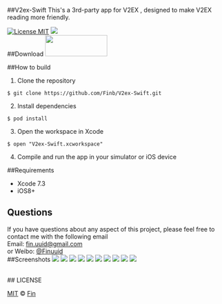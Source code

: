 ##V2ex-Swift
This's a 3rd-party app for V2EX , designed to make V2EX reading more friendly.

[![License MIT](https://img.shields.io/badge/license-MIT-green.svg?style=flat)](https://raw.githubusercontent.com/Finb/V2ex-Swift/master/LICENSE)
[![](https://img.shields.io/badge/done-60%-green.svg?style=flat)](https://github.com/Finb/V2ex-Swift)
<br/>
##Download
<a target='_blank' href='https://itunes.apple.com/app/id1078157349'>
<img src='http://ww2.sinaimg.cn/large/0060lm7Tgw1f1hgrs1ebwj308102q0sp.jpg' width='144' height='49' />
</a>

##How to build
1)  Clone the repository
```
$ git clone https://github.com/Finb/V2ex-Swift.git
```
2)  Install dependencies
```
$ pod install
```
3) Open the workspace in Xcode
```
$ open "V2ex-Swift.xcworkspace"
```
4) Compile and run the app in your simulator or iOS device

##Requirements
* Xcode 7.3
* iOS8+

## Questions
If you have questions about any aspect of this project, please feel free to contact me with the following email
<br/>Email: fin.uuid@gmail.com
<br/>or Weibo: <a href = 'http://weibo.com/u/3161718545' >@Finuuid</a>
<br/>
##Screenshots
![](http://ww1.sinaimg.cn/large/0060lm7Tgw1f1dtb12v4gj30af0ijtaa.jpg)
![](http://ww1.sinaimg.cn/large/0060lm7Tgw1f1dtb1o68aj30af0ijmz0.jpg)
![](http://ww4.sinaimg.cn/large/0060lm7Tgw1f1dtb1yzxhj30af0ijtas.jpg)
![](http://ww4.sinaimg.cn/large/0060lm7Tgw1f0hmca4k9mj30af0ijtay.jpg)
![](http://ww3.sinaimg.cn/large/0060lm7Tgw1f0e4swtysvj30af0ijdgq.jpg)
![](http://ww3.sinaimg.cn/large/0060lm7Tgw1f0hmc9igxwj30af0ijta2.jpg)
![](http://ww1.sinaimg.cn/large/0060lm7Tgw1f2u1825fayj30af0ijq43.jpg)
![](http://ww2.sinaimg.cn/large/0060lm7Tgw1f0hmc9hn99j30af0ijjt8.jpg)
![](http://ww1.sinaimg.cn/large/0060lm7Tgw1f2u183dk5qj30af0ijgmy.jpg)
![](http://ww3.sinaimg.cn/large/0060lm7Tgw1f0e4sw8e04j30af0ijjs6.jpg)

<br/>
## LICENSE

[MIT](https://raw.githubusercontent.com/Finb/V2ex-Swift/master/LICENSE) © [Fin](http://github.com/Finb)
